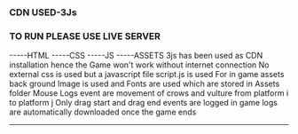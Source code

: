 
### CDN USED-3Js
### TO RUN PLEASE USE LIVE SERVER
-----HTML
-----CSS
-----JS
-----ASSETS
3js has been used as CDN installation hence the Game won't work without internet connection
No external css is used but a javascript file script.js is used
For in game assets back ground Image is used and Fonts are used which are stored in Assets folder 
Mouse Logs event are movement of crows and vulture from platform i to platform j
Only drag start and drag end events are logged in game
logs are automatically downloaded once the game ends

------------------------------------------------------------------------------------------------------------

